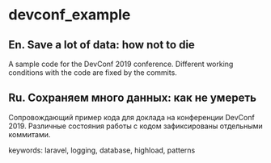 # devconf_example 
## En. Save a lot of data: how not to die

A sample code for the DevConf 2019 conference.
Different working conditions with the code are fixed by the commits.

## Ru. Сохраняем много данных: как не умереть

Сопровождающий пример кода для доклада на конференции DevConf 2019. 
Различные состояния работы с кодом зафиксированы отдельными коммитами.


keywords: laravel, logging, database, highload, patterns
